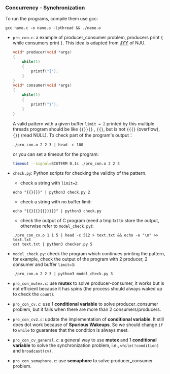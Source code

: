 ### Concurrency - Synchronization

To run the programs, compile them use gcc:
```shell
gcc name.c -o name.o -lpthread && ./name.o
```

+ `pro_con.c`: a example of producer_consumer problem, producers print `{` while consumers print `}`. This idea is adapted from [JYY](https://jyywiki.cn/index.html) of NJU. 

    ```C
    void* producer(void *args)
    {
        while(1)
        {
            printf("{");
        }
    }
    void* consumer(void *args)
    {
        while(1)
        {
            printf("}");
        }
    }
    ```
    A valid pattern with a given buffer `limit = 2` printed by this multiple threads program should be like `{{}}{}` , `{{}`, but is not `{{{}` (overflow), `{}}` (read NULL).
    To check part of the program's output：
    ```shell
    ./pro_con.o 2 2 3 | head -c 100
    ```
    or you can set a timeout for the program:
    ```bash
    timeout --signal=SIGTERM 0.1s ./pro_con.o 2 2 3
    ```

+ `check.py`: Python scripts for checking the validity of the pattern. 
  + check a string with `limit=2`:
  ```shell
  echo "{{}{}}" | python3 check.py 2
  ```
  + check a string with no buffer limit:
  ```shell
  echo "{{}{{}{{}}}}}" | python3 check.py
  ``` 
  + check the output of C program (need a tmp.txt to store the output, otherwise refer to `model_check.py`):
  ```shell
  ./pro_con_cv.o 1 1 5 | head -c 512 > text.txt && echo -e "\n" >> text.txt
  cat text.txt | python3 checker.py 5
  ```
+ `model_check.py`: check the program which continues printing the pattern, for example, check the output of the program with 2 producer, 2 consumer and buffer `limit=3`:
  ```shell
  ./pro_con.o 2 2 3 | python3 model_check.py 3
  ```  

+ `pro_con_mutex.c`: use **mutex** to solve producer-consumer, it works but is not efficient because it has spins (the process should always waked up to check the `count`).

+ `pro_con_cv.c`: use 1 **conditional variable** to solve producer_consumer problem, but it fails when there are more than 2 consumers/producers.

+ `pro_con_cv2.c`: update the implementation of **conditional variable**. It still does dot work because of **Spurious Wakeups**. So we should change `if` to `while` to guarantee that the condition is always meet.

+ `pro_con_cv_general.c`: a general way to use **mutex** and 1 **conditional variable** to solve the synchronization problem, i.e., `while(!condition)` and `broadcast(cv)`.

+ `pro_con_semaphore.c`: use **semaphore** to solve producer_consumer problem.